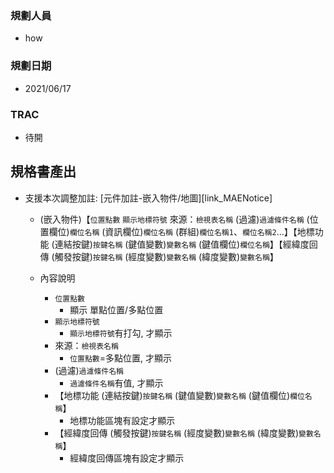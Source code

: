 ### <div id="user">規劃人員</div>
* how

### <div id="updatedate">規劃日期</div>
* 2021/06/17

### <div id="trac">TRAC</div>
* 待開

## <div id="specification_output">規格書產出</div>
* 支援本次調整加註: [元件加註-嵌入物件/地圖][link_MAENotice]
    * (嵌入物件)【`位置點數` `顯示地標符號` 來源：`檢視表名稱` (過濾)`過濾條件名稱` (位置欄位)`欄位名稱` (資訊欄位)`欄位名稱` (群組)`欄位名稱1`、`欄位名稱2`...】【地標功能 (連結按鍵)`按鍵名稱` (鍵值變數)`變數名稱` (鍵值欄位)`欄位名稱`】【經緯度回傳 (觸發按鍵)`按鍵名稱` (經度變數)`變數名稱` (緯度變數)`變數名稱`】

    * 內容說明
        * `位置點數`
            * 顯示 單點位置/多點位置
        * `顯示地標符號`
            * `顯示地標符號`有打勾, 才顯示
        * 來源：`檢視表名稱`
            * `位置點數`=多點位置, 才顯示
        * (過濾)`過濾條件名稱`
            * `過濾條件名稱`有值, 才顯示
        * 【地標功能 (連結按鍵)`按鍵名稱` (鍵值變數)`變數名稱` (鍵值欄位)`欄位名稱`】
            * 地標功能區塊有設定才顯示
        * 【經緯度回傳 (觸發按鍵)`按鍵名稱` (經度變數)`變數名稱` (緯度變數)`變數名稱`】
            * 經緯度回傳區塊有設定才顯示

<!-- 超連結 -->
[link_map]:/8.10.0/IDE/Specification/OADisplayEmbed/MAP.md "元件加註_嵌入物件/地圖"